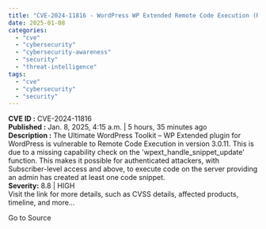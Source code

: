 ```yaml
---
title: "CVE-2024-11816 - WordPress WP Extended Remote Code Execution (RCE)"
date: 2025-01-08
categories: 
  - "cve"
  - "cybersecurity"
  - "cybersecurity-awareness"
  - "security"
  - "threat-intelligence"
tags: 
  - "cve"
  - "cybersecurity"
  - "security"
---
```


**CVE ID :** CVE-2024-11816  
**Published :** Jan. 8, 2025, 4:15 a.m. | 5 hours, 35 minutes ago  
**Description :** The Ultimate WordPress Toolkit – WP Extended plugin for WordPress is vulnerable to Remote Code Execution in version 3.0.11. This is due to a missing capability check on the 'wpext\_handle\_snippet\_update' function. This makes it possible for authenticated attackers, with Subscriber-level access and above, to execute code on the server providing an admin has created at least one code snippet.  
**Severity:** 8.8 | HIGH  
Visit the link for more details, such as CVSS details, affected products, timeline, and more...

Go to Source
